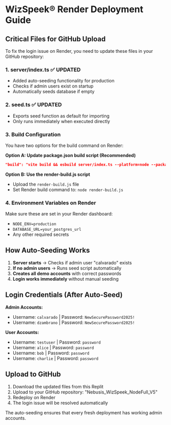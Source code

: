 # WizSpeek® Render Deployment Guide

## Critical Files for GitHub Upload

To fix the login issue on Render, you need to update these files in your GitHub repository:

### 1. **server/index.ts** ✅ UPDATED
- Added auto-seeding functionality for production
- Checks if admin users exist on startup
- Automatically seeds database if empty

### 2. **seed.ts** ✅ UPDATED  
- Exports seed function as default for importing
- Only runs immediately when executed directly

### 3. **Build Configuration**
You have two options for the build command on Render:

**Option A: Update package.json build script (Recommended)**
```json
"build": "vite build && esbuild server/index.ts --platform=node --packages=external --bundle --format=esm --outdir=dist && esbuild seed.ts --platform=node --packages=external --bundle --format=esm --outdir=dist"
```

**Option B: Use the render-build.js script**
- Upload the `render-build.js` file
- Set Render build command to: `node render-build.js`

### 4. **Environment Variables on Render**
Make sure these are set in your Render dashboard:
- `NODE_ENV=production`
- `DATABASE_URL=your_postgres_url`
- Any other required secrets

## How Auto-Seeding Works

1. **Server starts** → Checks if admin user "calvarado" exists
2. **If no admin users** → Runs seed script automatically  
3. **Creates all demo accounts** with correct passwords
4. **Login works immediately** without manual seeding

## Login Credentials (After Auto-Seed)

**Admin Accounts:**
- Username: `calvarado` | Password: `NewSecurePassword2025!`
- Username: `dzambrano` | Password: `NewSecurePassword2025!`

**User Accounts:**
- Username: `testuser` | Password: `password`
- Username: `alice` | Password: `password`
- Username: `bob` | Password: `password`
- Username: `charlie` | Password: `password`

## Upload to GitHub

1. Download the updated files from this Replit
2. Upload to your GitHub repository: "Nebusis_WizSpeek_NodeFull_V5"
3. Redeploy on Render
4. The login issue will be resolved automatically

The auto-seeding ensures that every fresh deployment has working admin accounts.
